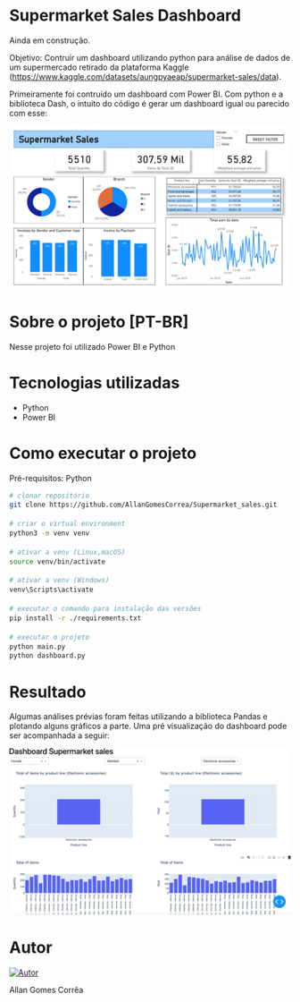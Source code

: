 # Supermarket Sales Dashboard

Ainda em construção.

Objetivo: Contruir um dashboard utilizando python para análise de dados de um supermercado retirado da plataforma Kaggle (https://www.kaggle.com/datasets/aungpyaeap/supermarket-sales/data).

Primeiramente foi contruído um dashboard com Power BI. Com python e a biblioteca Dash, o intuito do código é gerar um dashboard igual ou parecido com esse:

![Dashboard Power BI](supermarket_sales.JPG)

# Sobre o projeto [PT-BR]

Nesse projeto foi utilizado Power BI e Python

# Tecnologias utilizadas

- Python
- Power BI

# Como executar o projeto

Pré-requisitos: Python

```bash
# clonar repositório
git clone https://github.com/AllanGomesCorrea/Supermarket_sales.git

# criar o virtual environment
python3 -m venv venv

# ativar a venv (Linux,macOS)
source venv/bin/activate

# ativar a venv (Windows)
venv\Scripts\activate

# executar o comando para instalação das versões
pip install -r ./requirements.txt

# executar o projeto
python main.py
python dashboard.py
```

# Resultado

Algumas análises prévias foram feitas utilizando a biblioteca Pandas e plotando alguns gráficos a parte. Uma pré visualização do dashboard pode ser acompanhada a seguir:

![Mostrar dashboard](dash_python.png)

# Autor

[![Autor](https://img.shields.io/badge/LinkedIn-0077B5?style=for-the-badge&logo=linkedin&logoColor=white)](https://www.linkedin.com/in/allancorrea/)

Allan Gomes Corrêa
